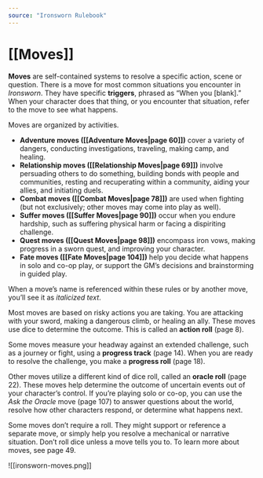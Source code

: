 ```yaml
---
source: "Ironsworn Rulebook"
---
```

# [[Moves]]

**Moves** are self-contained systems to resolve a specific action, scene or question. There is a move for most common situations you encounter in _Ironsworn_. They have specific **triggers**, phrased as “When you [blank].” When your character does that thing, or you encounter that situation, refer to the move to see what happens.

Moves are organized by activities. 
- **Adventure moves ([[Adventure Moves|page 60]])** cover a variety of dangers, conducting investigations, traveling, making camp, and healing.
- **Relationship moves ([[Relationship Moves|page 69]])** involve persuading others to do something, building bonds with people and communities, resting and recuperating within a community, aiding your allies, and initiating duels.
- **Combat moves ([[Combat Moves|page 78]])** are used when fighting (but not exclusively; other moves may come into play as well).
- **Suffer moves ([[Suffer Moves|page 90]])** occur when you endure hardship, such as suffering physical harm or facing a dispiriting challenge.
- **Quest moves ([[Quest Moves|page 98]])** encompass iron vows, making progress in a sworn quest, and improving your character.
- **Fate moves ([[Fate Moves|page 104]])** help you decide what happens in solo and co-op play, or support the GM’s decisions and brainstorming in guided play.

When a move’s name is referenced within these rules or by another move, you’ll see it as _italicized text_. 

Most moves are based on risky actions you are taking. You are attacking with your sword, making a dangerous climb, or healing an ally. These moves use dice to determine the outcome. This is called an **action roll** (page 8).

Some moves measure your headway against an extended challenge, such as a journey or fight, using a **progress track** (page 14). When you are ready to resolve the challenge, you make a **progress roll** (page 18).

Other moves utilize a different kind of dice roll, called an **oracle roll** (page 22). These moves help determine the outcome of uncertain events out of your character’s control. If you’re playing solo or co-op, you can use the _Ask the Oracle_ move (page 107) to answer questions about the world, resolve how other characters respond, or determine what happens next. 

Some moves don’t require a roll. They might support or reference a separate move, or simply help you resolve a mechanical or narrative situation. Don’t roll dice unless a move tells you to. To learn more about moves, see page 49.

![[ironsworn-moves.png]]

